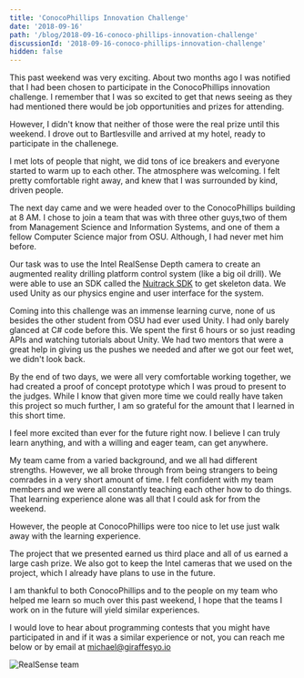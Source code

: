 ```yaml
---
title: 'ConocoPhillips Innovation Challenge'
date: '2018-09-16'
path: '/blog/2018-09-16-conoco-phillips-innovation-challenge'
discussionId: '2018-09-16-conoco-phillips-innovation-challenge'
hidden: false
---
```


This past weekend was very exciting. About two months ago I was notified that I had been chosen to participate in the ConocoPhillips innovation challenge. I remember that I was so excited to get that news seeing as they had mentioned there would be job opportunities and prizes for attending.

However, I didn't know that neither of those were the real prize until this weekend. I drove out to Bartlesville and arrived at my hotel, ready to participate in the challenege.

I met lots of people that night, we did tons of ice breakers and everyone started to warm up to each other. The atmosphere was welcoming. I felt pretty comfortable right away, and knew that I was surrounded by kind, driven people.

The next day came and we were headed over to the ConocoPhillips building at 8 AM. I chose to join a team that was with three other guys,two of them from Management Science and Information Systems, and one of them a fellow Computer Science major from OSU. Although, I had never met him before.

Our task was to use the Intel RealSense Depth camera to create an augmented reality drilling platform control system (like a big oil drill). We were able to use an SDK called the [Nuitrack SDK](https://nuitrack.com/) to get skeleton data. We used Unity as our physics engine and user interface for the system.

Coming into this challenge was an immense learning curve, none of us besides the other student from OSU had ever used Unity. I had only barely glanced at C# code before this. We spent the first 6 hours or so just reading APIs and watching tutorials about Unity. We had two mentors that were a great help in giving us the pushes we needed and after we got our feet wet, we didn't look back.

By the end of two days, we were all very comfortable working together, we had created a proof of concept prototype which I was proud to present to the judges. While I know that given more time we could really have taken this project so much further, I am so grateful for the amount that I learned in this short time.

I feel more excited than ever for the future right now. I believe I can truly learn anything, and with a willing and eager team, can get anywhere.

My team came from a varied background, and we all had different strengths. However, we all broke through from being strangers to being comrades in a very short amount of time. I felt confident with my team members and we were all constantly teaching each other how to do things. That learning experience alone was all that I could ask for from the weekend.

However, the people at ConocoPhillips were too nice to let use just walk away with the learning experience.

The project that we presented earned us third place and all of us earned a large cash prize. We also got to keep the Intel cameras that we used on the project, which I already have plans to use in the future.

I am thankful to both ConocoPhillips and to the people on my team who helped me learn so much over this past weekend, I hope that the teams I work on in the future will yield similar experiences.

I would love to hear about programming contests that you might have participated in and if it was a similar experience or not, you can reach me below or by email at [michael@giraffesyo.io](mailto:michael@giraffesyo.io)

![RealSense team](/images/blog/2018-09-16/RealSense.jpeg 'Intel RealSense team from ConocoPhillips Innovation Challenge')
